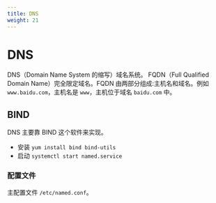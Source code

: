 ```yaml
---
title: DNS
weight: 21
---
```


# DNS

DNS（Domain Name System 的缩写）域名系统。
FQDN（Full Qualified Domain Name）完全限定域名。FQDN 由两部分组成:主机名和域名。例如 `www.baidu.com`，主机名是 `www`，主机位于域名 `baidu.com` 中。

## BIND

DNS 主要靠 BIND 这个软件来实现。

- 安装 `yum install bind bind-utils`
- 启动 `systemctl start named.service`

### 配置文件

主配置文件 `/etc/named.conf`。

